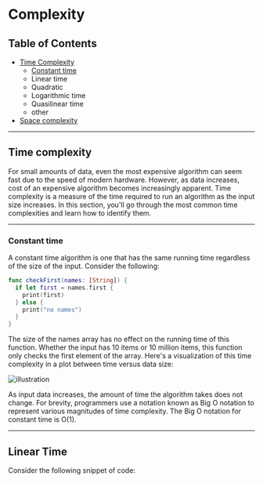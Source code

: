 # Complexity
## Table of Contents
* [Time Complexity](#Time-complexity)
    * [Constant time](#Constant-time)
    * Linear time
    * Quadratic 
    * Logarithmic time
    * Quasilinear time
    * other
* [Space complexity](#Space-complexity)

***

## Time complexity  
For small amounts of data, even the most expensive algorithm can seem fast due to the speed of modern hardware. However, as data increases, cost of an expensive algorithm becomes increasingly apparent. Time complexity is a measure of the time required to run an algorithm as the input size increases. In this section, you'll go through the most common time complexities and learn how to identify them.

***

### Constant time
A constant time algorithm is one that has the same running time regardless of the size of the input. Consider the following:

```swift
func checkFirst(names: [String]) {
  if let first = names.first {
    print(first)
  } else {
    print("no names")
  }
}
```

The size of the names array has no effect on the running time of this function. Whether the input has 10 items or 10 million items, this function only checks the first element of the array. Here's a visualization of this time complexity in a plot between time versus data size:

![illustration](./source/img.png "img") 

As input data increases, the amount of time the algorithm takes does not change.
For brevity, programmers use a notation known as Big O notation to represent various magnitudes of time complexity. The Big O notation for constant time is O(1).

***

## Linear Time
Consider the following snippet of code: 

